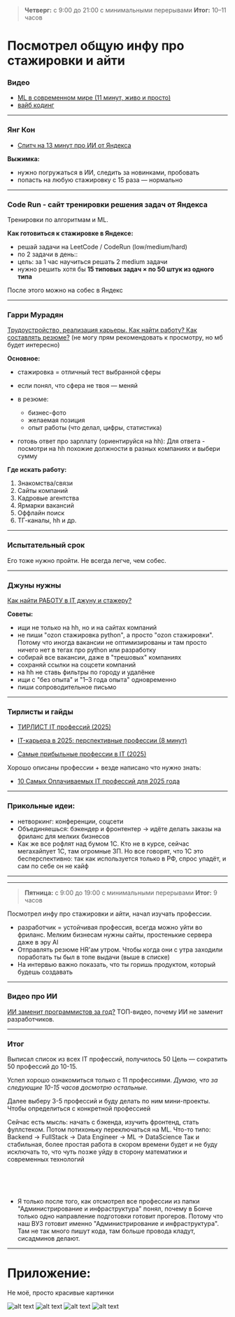 > **Четверг:** с 9:00 до 21:00 с минимальными перерывами
> **Итог:** 10–11 часов

# Посмотрел общую инфу про стажировки и айти

### Видео

* [ML в современном мире (11 минут, живо и просто)](https://youtu.be/1SLvIof4-Zw?t=4850)
* [вайб кодинг](https://youtu.be/1SLvIof4-Zw?t=6644)

---

### Янг Кон

* [Спитч на 13 минут про ИИ от Яндекса](https://youtu.be/lzS1wHg2Qyo?t=10336)

**Выжимка:**

* нужно погружаться в ИИ, следить за новинками, пробовать
* попасть на любую стажировку с 15 раза — нормально

---

### Code Run - сайт тренировки решения задач от Яндекса

Тренировки по алгоритмам и ML.

**Как готовиться к стажировке в Яндексе:**

* решай задачи на LeetCode / CodeRun (low/medium/hard)
* по 2 задачи в день::
* цель: за 1 час научиться решать 2 medium задачи
* нужно решить хотя бы **15 типовых задач × по 50 штук из одного типа** 
  
После этого можно на собес в Яндекс

---

### Гарри Мурадян

[Трудоустройство, реализация карьеры. Как найти работу? Как составлять резюме?](https://www.youtube.com/watch?v=gLF8sNVx_5s)
(не могу прям рекомендовать к просмотру, но мб будет интересно)

**Основное:**

* стажировка = отличный тест выбранной сферы
* если понял, что сфера не твоя — меняй
  
* в резюме:
  * бизнес-фото
  * желаемая позиция
  * опыт работы (что делал, цифры, статистика)
* готовь ответ про зарплату (ориентируйся на hh):
Для ответа - посмотри на hh похожие должности в разных компаниях и выбери сумму


**Где искать работу:**

1. Знакомства/связи
2. Сайты компаний
3. Кадровые агентства
4. Ярмарки вакансий
5. Оффлайн поиск
6. ТГ-каналы, hh и др.

---

### Испытательный срок

Его тоже нужно пройти. Не всегда легче, чем собес.

---

### Джуны нужны

[Как найти РАБОТУ в IT джуну и стажеру?](https://www.youtube.com/watch?v=nnPqywZuf9M)

**Советы:**

* ищи не только на hh, но и на сайтах компаний
* не пиши "ozon стажировка python", а просто "ozon стажировки". Потому что иногда вакансии не оптимизированы и там просто ничего нет в тегах про python или разработку
* собирай все вакансии, даже в "трешовых" компаниях
* сохраняй ссылки на соцсети компаний
* на hh не ставь фильтры по городу и удалёнке
* ищи с "без опыта" и "1–3 года опыта" одновременно
* пиши сопроводительное письмо

---

### Тирлисты и гайды

* [ТИРЛИСТ IT профессий (2025)](https://www.youtube.com/watch?v=DUZ8RfU0HT4)

* [IT-карьера в 2025: перспективные профессии (8 минут)](https://www.youtube.com/watch?v=iVPsQDJoZOE)

* [Самые прибыльные профессии в IT (2025)](https://www.youtube.com/watch?v=b26dTS2_1kg)

Хорошо описаны профессии + везде написано что нужно знать:
* [10 Самых Оплачиваемых IT профессий для 2025 года](https://www.youtube.com/watch?v=DDYxuM0YB6U)

---

### Прикольные идеи:

* нетворкинг: конференции, соцсети
* Объединяешься: бэкендер и фронтентер -> идёте делать заказы на фриланс для мелких бизнесов
* Как же все рофлят над бумом 1C. Кто не в курсе, сейчас мегахайпует 1C, там огромные ЗП. Но все говорят, что 1С это бесперспективно: так как используется только в РФ, спрос упадёт, и сам по себе он не кайф

---
---

> **Пятница:** с 9:00 до 19:00 с минимальными перерывами
> **Итог:** 9 часов

Посмотрел инфу про стажировки и айти, начал изучать профессии.


* разработчик = устойчивая профессия, всегда можно уйти во фриланс. Мелким бизнесам нужны сайты, простенькие сервера даже в эру AI
* Отправлять резюме HR'ам утром. Чтобы когда они с утра заходили поработать ты был в топе выдачи (выше в списке)
* На интервью важно показать, что ты горишь продуктом, который будешь создавать

---

### Видео про ИИ

[ИИ заменит программистов за год?](https://www.youtube.com/watch?v=eiq-6a20XKM)
ТОП-видео, почему ИИ не заменит разработчиков.

---

### Итог

Выписал список из всех IT профессий, получилось 50
Цель — сократить 50 профессий до 10-15.

Успел хорошо ознакомиться только с 11 профессиями. 
*Думаю, что за следующие 10-15 часов досмотрю остальные.*

Далее выберу 3-5 профессий и буду делать по ним мини-проекты. Чтобы определиться с конкретной профессией

Сейчас есть мысль: начать с бэкенда, изучить фронтенд, стать фуллстеком.
Потом потихоньку переключаться на ML. 
Что-то типо:
Backend -> FullStack -> Data Engineer -> ML -> DataScience 
Так и стабильная, более простая работа в скором времени будет и не буду исключать то, что чуть позже уйду в сторону математики и современных технологий

<br><br><br>


* Я только после того, как отсмотрел все профессии из папки "Администрирование и инфраструктура" понял, почему в Бонче только одно направление подготовки готовит прогеров. 
Потому что наш ВУЗ готовит именно "Администрирование и инфраструктура". Там не так много пишут кода, там больше провода кладут, сисадминов делают. 

---


# Приложение:
Не моё, просто красивые картинки

  ![alt text](image.png)
  ![alt text](image-1.png)
  ![alt text](image-2.png)
  ![alt text](image-3.png)